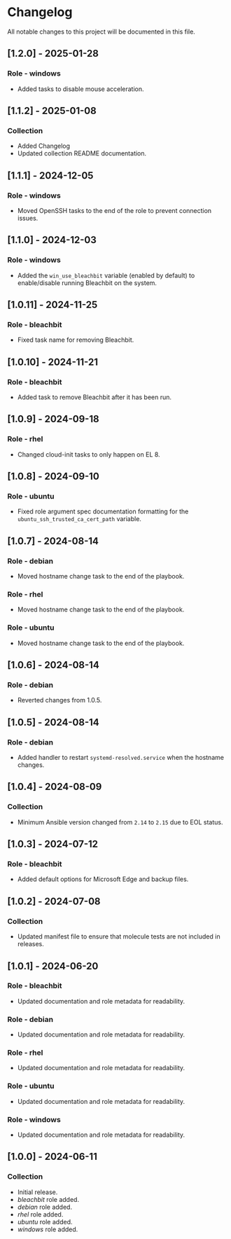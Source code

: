 # Changelog

All notable changes to this project will be documented in this file.

## [1.2.0] - 2025-01-28

### Role - windows

- Added tasks to disable mouse acceleration.

## [1.1.2] - 2025-01-08

### Collection

- Added Changelog
- Updated collection README documentation.

## [1.1.1] - 2024-12-05

### Role - windows

- Moved OpenSSH tasks to the end of the role to prevent connection issues.

## [1.1.0] - 2024-12-03

### Role - windows

- Added the `win_use_bleachbit` variable (enabled by default) to enable/disable running Bleachbit on the system.

## [1.0.11] - 2024-11-25

### Role - bleachbit

- Fixed task name for removing Bleachbit.

## [1.0.10] - 2024-11-21

### Role - bleachbit

- Added task to remove Bleachbit after it has been run.

## [1.0.9] - 2024-09-18

### Role - rhel

- Changed cloud-init tasks to only happen on EL 8.

## [1.0.8] - 2024-09-10

### Role - ubuntu

- Fixed role argument spec documentation formatting for the `ubuntu_ssh_trusted_ca_cert_path` variable.

## [1.0.7] - 2024-08-14

### Role - debian

- Moved hostname change task to the end of the playbook.

### Role - rhel

- Moved hostname change task to the end of the playbook.

### Role - ubuntu

- Moved hostname change task to the end of the playbook.

## [1.0.6] - 2024-08-14

### Role - debian

- Reverted changes from 1.0.5.

## [1.0.5] - 2024-08-14

### Role - debian

- Added handler to restart `systemd-resolved.service` when the hostname changes.

## [1.0.4] - 2024-08-09

### Collection

- Minimum Ansible version changed from `2.14` to `2.15` due to EOL status.

## [1.0.3] - 2024-07-12

### Role - bleachbit

- Added default options for Microsoft Edge and backup files.

## [1.0.2] - 2024-07-08

### Collection

- Updated manifest file to ensure that molecule tests are not included in releases.

## [1.0.1] - 2024-06-20

### Role - bleachbit

- Updated documentation and role metadata for readability.

### Role - debian

- Updated documentation and role metadata for readability.

### Role - rhel

- Updated documentation and role metadata for readability.

### Role - ubuntu

- Updated documentation and role metadata for readability.

### Role - windows

- Updated documentation and role metadata for readability.

## [1.0.0] - 2024-06-11

### Collection

- Initial release.
- *bleachbit* role added.
- *debian* role added.
- *rhel* role added.
- *ubuntu* role added.
- *windows* role added.
